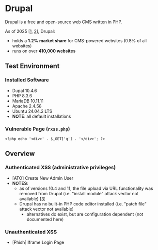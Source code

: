 # Drupal

Drupal is a free and open-source web CMS written in PHP.

As of 2025 [[1](https://w3techs.com/technologies/details/cm-drupal), [2](https://whatcms.org/c/Drupal)], Drupal:
* holds a **1.2% market share** for CMS-powered websites (0.8% of all websites)
* runs on over **410,000 websites**

## Test Environment

### Installed Software

* Dupal 10.4.6
* PHP 8.3.6
* MariaDB 10.11.11
* Apache 2.4.58
* Ubuntu 24.04.2 LTS
* **NOTE**: all default installations

### Vulnerable Page (`rxss.php`)

```
<?php echo '<div>' . $_GET['q'] . '</div>'; ?>
```

## Overview

### Authenticated XSS (administrative privileges)

* [ATO] Create New Admin User
* **NOTES**:
  * as of versions 10.4 and 11, the file upload via URL functionality was removed from Drupal (i.e. "install module" attack vector not available) \[[3](https://www.drupal.org/project/drupal/issues/3417136)\]
  * Drupal has no built-in PHP code editor installed (i.e. "patch file" attack vector not available)
    * alternatives do exist, but are configuration dependent (not documented here)

### Unauthenticated XSS

* [Phish] Iframe Login Page
